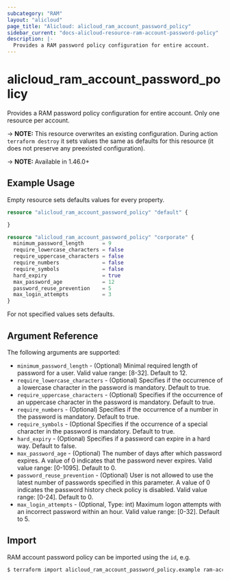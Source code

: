 ```yaml
---
subcategory: "RAM"
layout: "alicloud"
page_title: "Alicloud: alicloud_ram_account_password_policy"
sidebar_current: "docs-alicloud-resource-ram-account-password-policy"
description: |-
  Provides a RAM password policy configuration for entire account.
---
```


# alicloud\_ram\_account\_password\_policy

Provides a RAM password policy configuration for entire account. Only one resource per account.

-> **NOTE:** This resource overwrites an existing configuration. During action `terraform destroy` it sets values the same as defaults for this resource (it does not preserve any preexisted configuration).

-> **NOTE:** Available in 1.46.0+

## Example Usage

Empty resource sets defaults values for every property.

```terraform
resource "alicloud_ram_account_password_policy" "default" {

}
```

```terraform
resource "alicloud_ram_account_password_policy" "corporate" {
  minimum_password_length      = 9
  require_lowercase_characters = false
  require_uppercase_characters = false
  require_numbers              = false
  require_symbols              = false
  hard_expiry                  = true
  max_password_age             = 12
  password_reuse_prevention    = 5
  max_login_attempts           = 3
}
```
For not specified values sets defaults.

## Argument Reference

The following arguments are supported:

* `minimum_password_length` - (Optional) Minimal required length of password for a user. Valid value range: [8-32]. Default to 12.
* `require_lowercase_characters` - (Optional) Specifies if the occurrence of a lowercase character in the password is mandatory. Default to true.
* `require_uppercase_characters` - (Optional) Specifies if the occurrence of an uppercase character in the password is mandatory. Default to true.
* `require_numbers` - (Optional) Specifies if the occurrence of a number in the password is mandatory. Default to true.
* `require_symbols` - (Optional Specifies if the occurrence of a special character in the password is mandatory. Default to true.
* `hard_expiry` - (Optional) Specifies if a password can expire in a hard way. Default to false.
* `max_password_age` - (Optional) The number of days after which password expires. A value of 0 indicates that the password never expires. Valid value range: [0-1095]. Default to 0.
* `password_reuse_prevention` - (Optional) User is not allowed to use the latest number of passwords specified in this parameter. A value of 0 indicates the password history check policy is disabled. Valid value range: [0-24]. Default to 0.
* `max_login_attempts` - (Optional, Type: int) Maximum logon attempts with an incorrect password within an hour. Valid value range: [0-32]. Default to 5.

## Import

RAM account password policy can be imported using the `id`, e.g.

```bash
$ terraform import alicloud_ram_account_password_policy.example ram-account-password-policy
```
